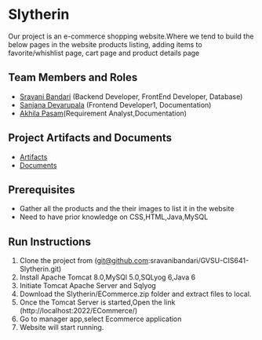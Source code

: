 # Slytherin

Our project is an e-commerce shopping website.Where we tend to build the below pages in the website products listing, adding items to favorite/whishlist page, cart page and product details page

## Team Members and Roles

* [Sravani Bandari](https://github.com/sravanibandari/CIS641-HW2-Bandari) (Backend Developer, FrontEnd Developer, Database)
* [Sanjana Devarupala](https://github.com/DevarupalaSanjana/-CIS641-HW2-Devarupala) (Frontend Developer1, Documentation)
* [Akhila Pasam]( https://github.com/akhila-Reddie/CIS641-HW2-pasam)(Requirement Analyst,Documentation)

## Project Artifacts and Documents
* [Artifacts](https://github.com/sravanibandari/GVSU-CIS641-Slytherin/tree/master/artifacts)
* [Documents](https://github.com/sravanibandari/GVSU-CIS641-Slytherin/tree/master/docs)

## Prerequisites
* Gather all the products and the their images to list it in the website
* Need to have prior knowledge on CSS,HTML,Java,MySQL

## Run Instructions
  1. Clone the project from (git@github.com:sravanibandari/GVSU-CIS641-Slytherin.git)
  2. Install Apache Tomcat 8.0,MySQl 5.0,SQLyog 6,Java 6
  3. Initiate Tomcat Apache Server and Sqlyog
  4. Download the Slytherin/ECommerce.zip folder and extract files to local.
  5. Once the Tomcat Server is started,Open the link (http://localhost:2022/ECommerce/)
  6. Go to manager app,select Ecommerce application
  7. Website will start running.

